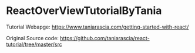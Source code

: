 # ReactOverViewTutorialByTania

Tutorial Webapge:
https://www.taniarascia.com/getting-started-with-react/

Original Source code:
https://github.com/taniarascia/react-tutorial/tree/master/src

